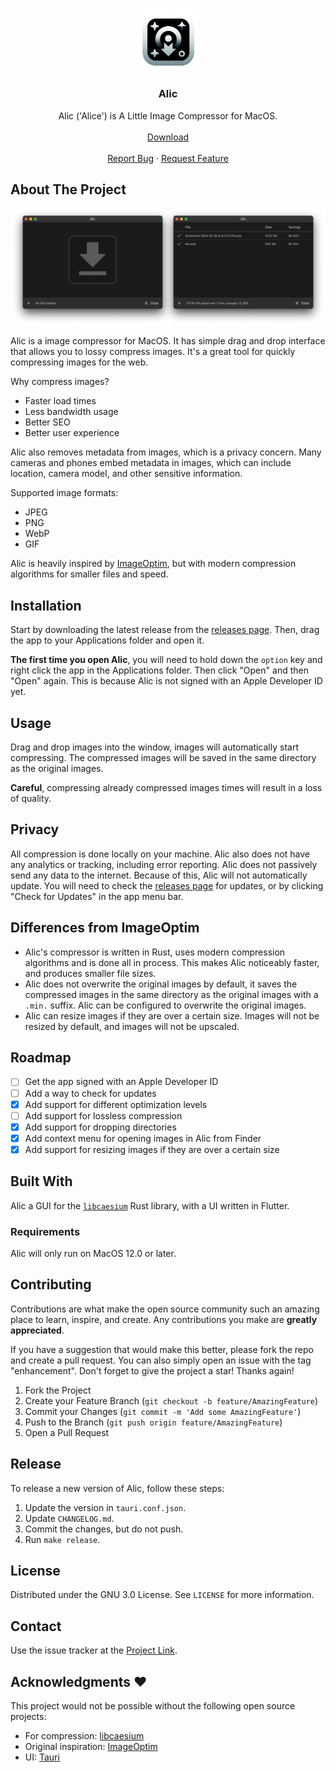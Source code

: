 <a name="readme-top"></a>

<br />
<div align="center">
  <a href="https://github.com/blopker/alic">
    <img src="assets/alic-logo.png" alt="Logo" width="100" >
  </a>
  <h3 align="center">Alic</h3>
  <p align="center">
    Alic ('Alice') is A Little Image Compressor for MacOS.
    <br />
    <br />
    <a href="https://github.com/blopker/alic/releases/latest/download/Alic.Image.Compressor.dmg">Download</a>
    <br />
    <br />
    <a href="https://github.com/blopker/alic/issues">Report Bug</a>
    ·
    <a href="https://github.com/blopker/alic/issues">Request Feature</a>
  </p>
</div>

<!-- ABOUT THE PROJECT -->

## About The Project

[![Product Name Screen Shot][product-screenshot]](alic-sc.min.png)

Alic is a image compressor for MacOS. It has simple drag and drop interface that allows you to lossy compress images. It's a great tool for quickly compressing images for the web.

Why compress images?

- Faster load times
- Less bandwidth usage
- Better SEO
- Better user experience

Alic also removes metadata from images, which is a privacy concern. Many cameras and phones embed metadata in images, which can include location, camera model, and other sensitive information.

Supported image formats:

- JPEG
- PNG
- WebP
- GIF

Alic is heavily inspired by [ImageOptim][imageoptim-url], but with modern compression algorithms for smaller files and speed.

## Installation

Start by downloading the latest release from the [releases page][project-release-url]. Then, drag the app to your Applications folder and open it.

**The first time you open Alic**, you will need to hold down the `option` key and right click the app in the Applications folder. Then click "Open" and then "Open" again. This is because Alic is not signed with an Apple Developer ID yet.

## Usage

Drag and drop images into the window, images will automatically start compressing. The compressed images will be saved in the same directory as the original images.

**Careful**, compressing already compressed images times will result in a loss of quality.

## Privacy

All compression is done locally on your machine. Alic also does not have any analytics or tracking, including error reporting. Alic does not passively send any data to the internet. Because of this, Alic will not automatically update. You will need to check the [releases page][project-release-url] for updates, or by clicking "Check for Updates" in the app menu bar.

## Differences from ImageOptim

- Alic's compressor is written in Rust, uses modern compression algorithms and is done all in process. This makes Alic noticeably faster, and produces smaller file sizes.
- Alic does not overwrite the original images by default, it saves the compressed images in the same directory as the original images with a `.min.` suffix. Alic can be configured to overwrite the original images.
- Alic can resize images if they are over a certain size. Images will not be resized by default, and images will not be upscaled.

## Roadmap

- [ ] Get the app signed with an Apple Developer ID
- [ ] Add a way to check for updates
- [x] Add support for different optimization levels
- [ ] Add support for lossless compression
- [x] Add support for dropping directories
- [x] Add context menu for opening images in Alic from Finder
- [x] Add support for resizing images if they are over a certain size

## Built With

Alic a GUI for the [`libcaesium`][libcaesium-url] Rust library, with a UI written in Flutter.

### Requirements

Alic will only run on MacOS 12.0 or later.

## Contributing

Contributions are what make the open source community such an amazing place to learn, inspire, and create. Any contributions you make are **greatly appreciated**.

If you have a suggestion that would make this better, please fork the repo and create a pull request. You can also simply open an issue with the tag "enhancement".
Don't forget to give the project a star! Thanks again!

1. Fork the Project
2. Create your Feature Branch (`git checkout -b feature/AmazingFeature`)
3. Commit your Changes (`git commit -m 'Add some AmazingFeature'`)
4. Push to the Branch (`git push origin feature/AmazingFeature`)
5. Open a Pull Request

## Release

To release a new version of Alic, follow these steps:

1. Update the version in `tauri.conf.json`.
1. Update `CHANGELOG.md`.
1. Commit the changes, but do not push.
1. Run `make release`.

## License

Distributed under the GNU 3.0 License. See `LICENSE` for more information.

## Contact

Use the issue tracker at the [Project Link][project-url].

## Acknowledgments ❤️

This project would not be possible without the following open source projects:

- For compression: [libcaesium][libcaesium-url]
- Original inspiration: [ImageOptim][imageoptim-url]
- UI: [Tauri][tauri-url]

[license-url]: https://github.com/blopker/alic/blob/master/LICENSE
[linkedin-shield]: https://img.shields.io/badge/-LinkedIn-black.svg?style=for-the-badge&logo=linkedin&colorB=555
[linkedin-url]: https://linkedin.com/in/blopker
[product-screenshot]: alic-sc.min.png
[libcaesium-url]: https://github.com/Lymphatus/libcaesium
[tauri-url]: https://tauri.app/
[imageoptim-url]: https://imageoptim.com/mac
[project-url]: https://github.com/blopker/alic
[project-release-url]: https://github.com/blopker/alic/releases
